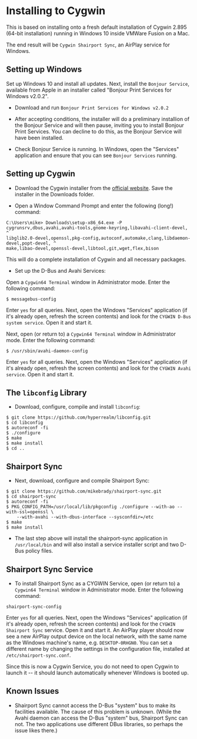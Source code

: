 Installing to Cygwin
====

This is based on installing onto a fresh default installation of Cygwin 2.895 (64-bit installation) running in Windows 10
inside VMWare Fusion on a Mac.

The end result will be `Cygwin Shairport Sync`, an AirPlay service for Windows.

Setting up Windows
----
Set up Windows 10 and install all updates. Next, install the `Bonjour Service`, available from Apple in an installer called "Bonjour Print Services for Windows v2.0.2".

* Download and run `Bonjour Print Services for Windows v2.0.2`
* After accepting conditions, the installer will do a preliminary installion of the Bonjour Service and will then pause, inviting you to install Bonjour Print Services. You can decline to do this, as the Bonjour Service will have been installed.

* Check Bonjour Service is running. In Windows, open the "Services" application and ensure that you can see `Bonjour Services` running.


Setting up Cygwin
----
* Download the Cygwin installer from the [official website](https://cygwin.com/install.html). Save the installer in the Downloads folder.

* Open a Window Command Prompt and enter the following (long!) command:
```
C:\Users\mike> Downloads\setup-x86_64.exe -P cygrunsrv,dbus,avahi,avahi-tools,gnome-keyring,libavahi-client-devel, ^
libglib2.0-devel,openssl,pkg-config,autoconf,automake,clang,libdaemon-devel,popt-devel, ^
make,libao-devel,openssl-devel,libtool,git,wget,flex,bison
```
This will do a complete installation of Cygwin and all necessary packages.
* Set up the D-Bus and Avahi Services:

Open a `Cygwin64 Terminal` window in Administrator mode. Enter the following command:
```
$ messagebus-config
```
Enter `yes` for all queries. Next, open the Windows "Services" application (if it's already open, refresh the screen contents) and look for the `CYGWIN D-Bus system service`. Open it and start it.

Next, open (or return to) a `Cygwin64 Terminal` window in Administrator mode. Enter the following command:
```
$ /usr/sbin/avahi-daemon-config
```
Enter `yes` for all queries. Next, open the Windows "Services" application (if it's already open, refresh the screen contents) and look for the `CYGWIN Avahi service`. Open it and start it.

The `libconfig` Library
----
* Download, configure, compile and install `libconfig`:
```
$ git clone https://github.com/hyperrealm/libconfig.git
$ cd libconfig
$ autoreconf -fi
$ ./configure
$ make
$ make install
$ cd ..
```

Shairport Sync
----
* Next, download, configure and compile Shairport Sync:
```
$ git clone https://github.com/mikebrady/shairport-sync.git
$ cd shairport-sync
$ autoreconf -fi
$ PKG_CONFIG_PATH=/usr/local/lib/pkgconfig ./configure --with-ao --with-ssl=openssl \
    --with-avahi --with-dbus-interface --sysconfdir=/etc
$ make
$ make install
```
* The last step above will install the shairport-sync application in `/usr/local/bin` and will also install a service installer script and two D-Bus policy files. 

Shairport Sync Service
----
* To install Shairport Sync as a CYGWIN Service, open (or return to) a `Cygwin64 Terminal` window in Administrator mode. Enter the following command:
```
shairport-sync-config
```
Enter `yes` for all queries. Next, open the Windows "Services" application (if it's already open, refresh the screen contents) and look for the `CYGWIN Shairport Sync` service. Open it and start it. An AirPlay player should now see a new AirPlay output device on the local network, with the same name as the Windows machine's name, e.g. `DESKTOP-0RHGN0`. You can set a different name by changing the settings in the configuration file, installed at `/etc/shairport-sync.conf`.

Since this is now a Cygwin Service, you do not need to open Cygwin to launch it -- it should launch automatically whenever Windows is booted up.

Known Issues
----
* Shairport Sync cannot access the D-Bus "system" bus to make its facilities available. The cause of this problem is unknown. (While the Avahi daemon can access the D-Bus "system" bus, Shairport Sync can not. The two applications use different DBus libraries, so perhaps the issue likes there.)
